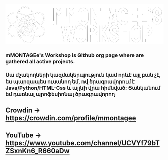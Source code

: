 ![Banner](https://github.com/mMONTAGEe-Workshop/.github/blob/main/profile/transparent%20banner.png)

### mMONTAGEe's Workshop is Github org page where are gathered all active projects.
### Սա մշակողների կազմակերպություն կամ որևէ այլ բան չէ, ես պարզապես ուսանող եմ, ով ծրագրավորում է Java/Python/HTML-Css և այլնի վրա հիմնված: Ցանկանում եմ դառնալ պրոֆեսիոնալ ծրագրավորող

## **Crowdin** -> https://crowdin.com/profile/mmontagee
## **YouTube** -> https://www.youtube.com/channel/UCVYf79bTZSxnKn6_R660aDw
